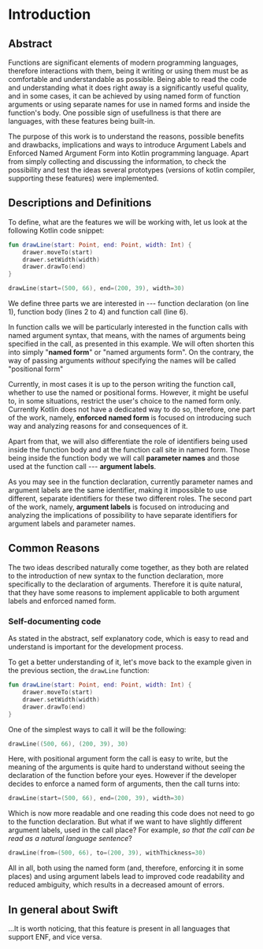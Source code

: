# Introduction

## Abstract

Functions are significant elements of modern programming languages, therefore interactions with them, being it writing or using them must be as comfortable and understandable as possible. Being able to read the code and understanding what it does right away is a significantly useful quality, and in some cases, it can be achieved by using named form of function arguments or using separate names for use in named forms and inside the function's body. One possible sign of usefullness is that there are languages, with these features being built-in.

The purpose of this work is to understand the reasons, possible benefits and drawbacks, implications and ways to introduce Argument Labels and Enforced Named Argument Form into Kotlin programming language. Apart from simply collecting and discussing the information, to check the possibility and test the ideas several prototypes (versions of kotlin compiler, supporting these features) were implemented.

## Descriptions and Definitions

To define, what are the features we will be working with, let us look at the following Kotlin code snippet:


```kotlin
fun drawLine(start: Point, end: Point, width: Int) {
    drawer.moveTo(start)
    drawer.setWidth(width)
    drawer.drawTo(end)
}

drawLine(start=(500, 66), end=(200, 39), width=30)
```

We define three parts we are interested in --- function declaration (on line 1), function body (lines 2 to 4) and function call (line 6).

In function calls we will be particularly interested in the function calls with named argument syntax, that means, with the names of arguments being specified in the call, as presented in this example. We will often shorten this into simply "**named form**" or "named arguments form". On the contrary, the way of passing arguments _without_ specifying the names will be called "positional form"

Currently, in most cases it is up to the person writing the function call, whether to use the named or positional forms. However, it might be useful to, in some situations, restrict the user's choice to the named form only. Currently Kotlin does not have a dedicated way to do so, therefore, one part of the work, namely, **enforced named form** is focused on introducing such way and analyzing reasons for and consequences of it.

Apart from that, we will also differentiate the role of identifiers being used inside the function body and at the function call site in named form. Those being inside the function body we will call **parameter names** and those used at the function call --- **argument labels**.

As you may see in the function declaration, currently parameter names and argument labels are the same identifier, making it impossible to use different, separate identifiers for these two different roles. The second part of the work, namely, **argument labels** is focused on introducing and analyzing the implications of possibility to have separate identifiers for argument labels and parameter names.

## Common Reasons

The two ideas described naturally come together, as they both are related to the introduction of new syntax to the function declaration, more specifically to the declaration of arguments. Therefore it is quite natural, that they have some reasons to implement applicable to both argument labels and enforced named form.

### Self-documenting code

As stated in the abstract, self explanatory code, which is easy to read and understand is important for the development process. 

To get a better understanding of it, let's move back to the example given in the previous section, the `drawLine` function:

```kotlin
fun drawLine(start: Point, end: Point, width: Int) {
    drawer.moveTo(start)
    drawer.setWidth(width)
    drawer.drawTo(end)
}
```

One of the simplest ways to call it will be the following:

```kotlin
drawLine((500, 66), (200, 39), 30)
```

Here, with positional argument form the call is easy to write, but the meaning of the arguments is quite hard to understand without seeing the declaration of the function before your eyes. However if the developer decides to enforce a named form of arguments, then the call turns into:

```kotlin
drawLine(start=(500, 66), end=(200, 39), width=30)
```

Which is now more readable and one reading this code does not need to go to the function declaration. But what if we want to have slightly different argument labels, used in the call place? For example, _so that the call can be read as a natural language sentence_?

```kotlin
drawLine(from=(500, 66), to=(200, 39), withThickness=30)
```

All in all, both using the named form (and, therefore, enforcing it in some places) and using argument labels lead to improved code readability and reduced ambiguity, which results in a decreased amount of errors.

## In general about Swift

...It is worth noticing, that this feature is present in all languages that support ENF, and vice versa.

